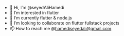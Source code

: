 - 👋 Hi, I’m @seyedAliHamedi
- 👀 I’m interested in flutter
- 🌱 I’m currently flutter & node.js
- 💞️ I’m looking to collaborate on flutter fullstack projects
- 📫 How to reach me @hamediseyedali@gmail.com

<!---
seyedAliHamedi/seyedAliHamedi is a ✨ special ✨ repository because its `README.md` (this file) appears on your GitHub profile.
You can click the Preview link to take a look at your changes.
--->
